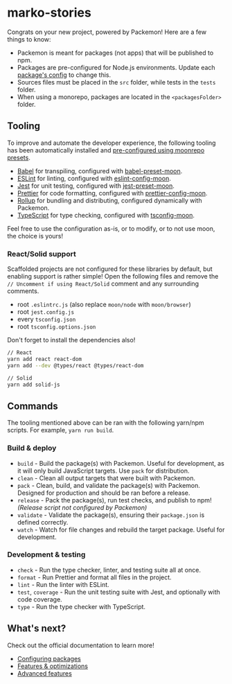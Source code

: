 # marko-stories

Congrats on your new project, powered by Packemon! Here are a few things to know:

- Packemon is meant for packages (not apps) that will be published to npm.
- Packages are pre-configured for Node.js environments. Update each
  [package's config](https://packemon.dev/docs/config) to change this.
- Sources files must be placed in the `src` folder, while tests in the `tests` folder.
- When using a monorepo, packages are located in the `<packagesFolder>` folder.

## Tooling

To improve and automate the developer experience, the following tooling has been automatically
installed and [pre-configured using moonrepo presets](https://github.com/moonrepo/dev).

- [Babel](https://babeljs.io/) for transpiling, configured with
  [babel-preset-moon](https://www.npmjs.com/package/babel-preset-moon).
- [ESLint](https://eslint.org/) for linting, configured with
  [eslint-config-moon](https://www.npmjs.com/package/eslint-config-moon).
- [Jest](https://jestjs.io/) for unit testing, configured with
  [jest-preset-moon](https://www.npmjs.com/package/jest-preset-moon).
- [Prettier](https://prettier.io/) for code formatting, configured with
  [prettier-config-moon](https://www.npmjs.com/package/prettier-config-moon).
- [Rollup](https://rollupjs.org) for bundling and distributing, configured dynamically with
  Packemon.
- [TypeScript](https://www.typescriptlang.org/) for type checking, configured with
  [tsconfig-moon](https://www.npmjs.com/package/tsconfig-moon).

Feel free to use the configuration as-is, or to modify, or to not use moon, the choice is yours!

### React/Solid support

Scaffolded projects are not configured for these libraries by default, but enabling support is rather
simple! Open the following files and remove the `// Uncomment if using React/Solid` comment and any
surrounding comments.

- root `.eslintrc.js` (also replace `moon/node` with `moon/browser`)
- root `jest.config.js`
- every `tsconfig.json`
- root `tsconfig.options.json`

Don't forget to install the dependencies also!

```bash
// React
yarn add react react-dom
yarn add --dev @types/react @types/react-dom

// Solid
yarn add solid-js
```

## Commands

The tooling mentioned above can be ran with the following yarn/npm scripts. For example,
`yarn run build`.

### Build & deploy

- `build` - Build the package(s) with Packemon. Useful for development, as it will only build
  JavaScript targets. Use `pack` for distribution.
- `clean` - Clean all output targets that were built with Packemon.
- `pack` - Clean, build, and validate the package(s) with Packemon. Designed for production and
  should be ran before a release.
- `release` - Pack the package(s), run test checks, and publish to npm! _(Release script not
  configured by Packemon)_
- `validate` - Validate the package(s), ensuring their `package.json` is defined correctly.
- `watch` - Watch for file changes and rebuild the target package. Useful for development.

### Development & testing

- `check` - Run the type checker, linter, and testing suite all at once.
- `format` - Run Prettier and format all files in the project.
- `lint` - Run the linter with ESLint.
- `test`, `coverage` - Run the unit testing suite with Jest, and optionally with code coverage.
- `type` - Run the type checker with TypeScript.

## What's next?

Check out the official documentation to learn more!

- [Configuring packages](https://packemon.dev/docs/config)
- [Features & optimizations](https://packemon.dev/docs/features)
- [Advanced features](https://packemon.dev/docs/advanced)
